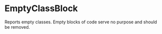 # EmptyClassBlock

Reports empty classes. Empty blocks of code serve no purpose and should be removed.

